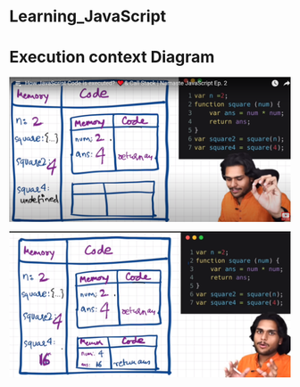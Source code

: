 # Learning_JavaScript

# Execution context Diagram

![Alt text](image.png)

![Alt text](image-1.png)